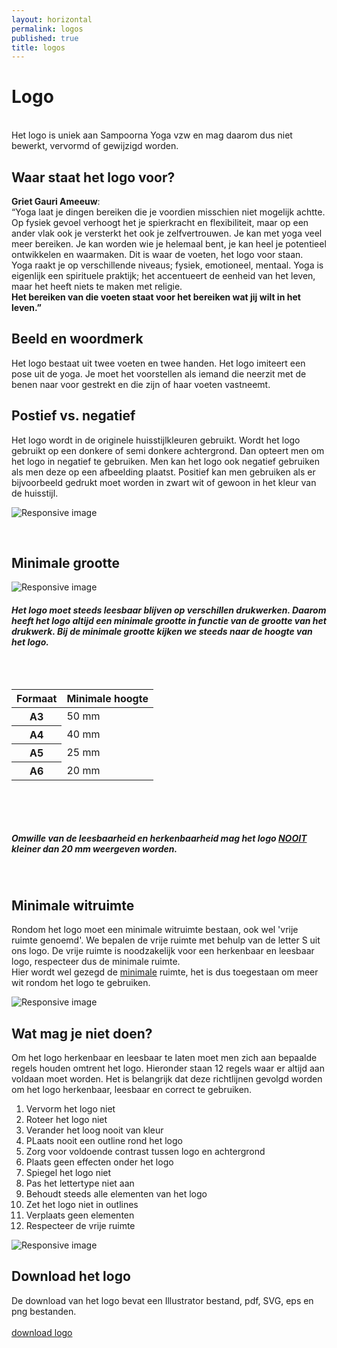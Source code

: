 ```yaml
---
layout: horizontal
permalink: logos
published: true
title: logos
---
```




<h1> Logo</h1>

  <br>Het logo is uniek aan Sampoorna Yoga vzw en mag daarom dus niet bewerkt, vervormd of gewijzigd worden. 

<h2> Waar staat het logo voor?</h2>
<div class="row">
  <div class="col-12">

  <p><strong>Griet Gauri Ameeuw</strong>: <br>“Yoga laat je dingen bereiken die je voordien misschien niet mogelijk achtte. 
  Op fysiek gevoel verhoogt het je spierkracht en flexibiliteit, maar op een ander vlak ook je versterkt het ook je zelfvertrouwen. Je kan met yoga veel meer bereiken. 
  Je kan worden wie je helemaal bent, je kan heel je potentieel ontwikkelen en waarmaken. Dit is waar de voeten, het logo voor staan. 
  <br>Yoga raakt je op verschillende niveaus; fysiek, emotioneel, mentaal.
  Yoga is eigenlijk een spirituele praktijk; het accentueert de eenheid van het leven, maar het heeft niets te maken met religie. <br><strong>Het bereiken van die voeten staat voor het bereiken wat jij wilt in het leven.”</strong></p>
  </div>
</div>

<h2>Beeld en woordmerk</h2>
<div class="row">
  <div class="col-12"> 
    <p>Het logo bestaat uit twee voeten en twee handen. Het logo imiteert een pose uit de yoga. Je moet het voorstellen als iemand die neerzit met de benen naar voor gestrekt en die zijn of haar voeten vastneemt. </p>
  </div>
</div>


<h2> Postief  vs. negatief </h2> 
<div class="row">
  <div class="col-12">
    <p>Het logo wordt  in de originele huisstijlkleuren gebruikt. Wordt het logo gebruikt op een donkere of semi donkere achtergrond. Dan opteert men om het logo in negatief te gebruiken. Men kan het logo ook negatief gebruiken als men deze op een afbeelding plaatst. Positief kan men gebruiken als er bijvoorbeeld gedrukt moet worden in zwart wit of gewoon in het kleur van de huisstijl. 
    </p> 
  </div>
 </div>

<div class="row">
  <div class="col-6">
  <p><img src="{{ '/images/voorbeelden/PosNeg.png' | relative_url }}" alt="Responsive image" class="afbeeldingPos" ></p>
  </div>
</div>

<br>

<h2> Minimale grootte </h2>

<div class="row ">
  <div class="col-8">
    <p><img src="{{ '/images/voorbeelden/MinGrootte.png' | relative_url }}" alt="Responsive image" class="w-75"></p>
  </div>
  <div class="col-4">
    <h5> Het logo moet steeds leesbaar blijven op verschillen drukwerken. Daarom heeft het logo altijd een minimale grootte in functie van de grootte van het drukwerk. Bij de minimale grootte kijken we steeds naar de hoogte van het logo. 
    <br>
    <br>
     <br>
    <br>
    <table class="table">
		<thead>
		  <tr>
			<th scope="col">Formaat</th>
			<th scope="col">Minimale hoogte</th>
		  </tr>
		</thead>
		<tbody>
		  <tr>
			<th scope="row">A3</th>
			<td>50 mm</td>
		  </tr>
		  <tr>
			<th scope="row">A4</th>
			<td>40 mm</td>
		  </tr>
		  <tr>
			<th scope="row">A5</th>
			<td>25 mm</td>
		  </tr>
        <tr>
			<th scope="row">A6</th>
			<td>20 mm</td>
		  </tr>
		</tbody>
	  </table>
    <br>
    <br>
    <br>
    <br>
    Omwille van de leesbaarheid en herkenbaarheid mag het logo <strong><u>NOOIT</u></strong> kleiner dan 20 mm weergeven worden. 
    </h5>
    <br>
  </div>
</div>




## Minimale witruimte
<div class="row">
  
  <div class="col-9"> 
  <p>Rondom het logo moet een minimale witruimte bestaan, ook wel 'vrije ruimte genoemd'. We bepalen de vrije ruimte met behulp van de letter S uit ons logo. De vrije ruimte is noodzakelijk voor een herkenbaar en leesbaar logo, respecteer dus de minimale ruimte. 
  <br>Hier wordt wel gezegd de <u>minimale</u> ruimte, het is dus toegestaan om meer wit rondom het logo te gebruiken. </p></div>
  <div class="col-3"><img class="afbeeldinglogo" src="{{ '/images/voorbeelden/MinWit.png' | relative_url }}" alt="Responsive image" class="w-100">
  </div>
</div>




## Wat mag je niet doen?

<p>Om het logo herkenbaar en leesbaar te laten moet men zich aan bepaalde regels houden omtrent het logo. 
Hieronder staan  12 regels waar er altijd aan voldaan moet worden. Het is belangrijk dat deze richtlijnen gevolgd worden om het logo herkenbaar, leesbaar en correct te gebruiken. </p>

<div class="row">
  <div class="col-6"> 
   <ol>
		  <li>Vervorm het logo niet</li>
		  <li>Roteer het logo niet</li>
		  <li>Verander het loog nooit van kleur</li>
      <li>PLaats nooit een outline rond het logo</li>
		  <li>Zorg voor voldoende contrast tussen logo en achtergrond</li>
		  <li>Plaats geen effecten onder het logo</li>
		  <li>Spiegel het logo niet</li>
      <li>Pas het lettertype niet aan</li>
		  <li>Behoudt steeds alle elementen van het logo</li>
		  <li>Zet het logo niet in outlines</li>
		  <li>Verplaats geen elementen</li>
      <li>Respecteer de vrije ruimte</li>
    </ol>
  </div>
  
  <div class="col-6">
    <img src="{{ '/images/voorbeelden/NIET.png' | relative_url }}" alt="Responsive image" class="afbNIET">
  </div>
</div>



<h2> Download het logo</h2> 
<div class="row">
  <div class="col-12">
De download van het logo bevat een Illustrator bestand, pdf, SVG, eps en png bestanden. <br>
  <br><a href="{{ '/images/voorbeelden/LogoSampoornaYoga.zip' | relative_url }}">download logo</a>
  </div>
  </div>
<br>
<br>